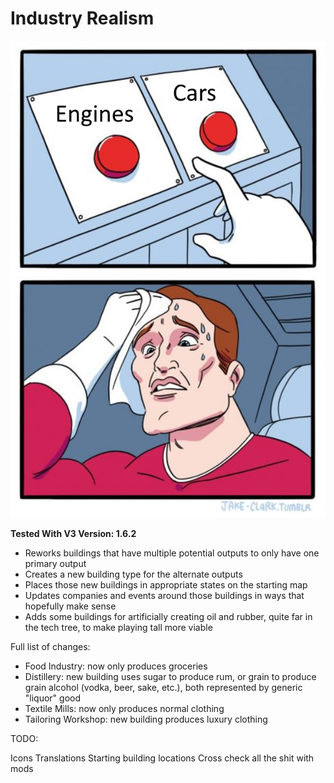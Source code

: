 # Industry Realism

![Preview](thumbnail.png)

**Tested With V3 Version: 1.6.2**

- Reworks buildings that have multiple potential outputs to only have one primary output
- Creates a new building type for the alternate outputs
- Places those new buildings in appropriate states on the starting map
- Updates companies and events around those buildings in ways that hopefully make sense
- Adds some buildings for artificially creating oil and rubber, quite far in the tech tree, to make playing tall more viable

Full list of changes:

- Food Industry: now only produces groceries
- Distillery: new building uses sugar to produce rum, or grain to produce grain alcohol (vodka, beer, sake, etc.), both represented by generic "liquor" good
- Textile Mills: now only produces normal clothing
- Tailoring Workshop: new building produces luxury clothing

TODO:

Icons
Translations
Starting building locations
Cross check all the shit with mods
